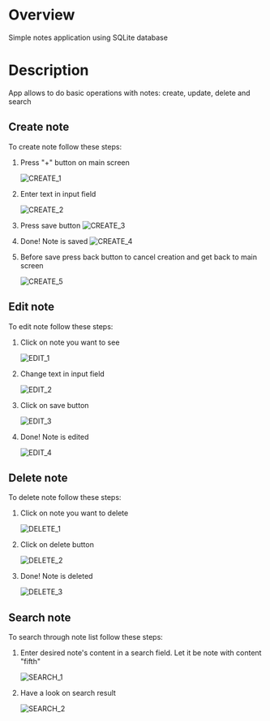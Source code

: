 # Overview
Simple notes application using SQLite database

# Description

App allows to do basic operations with notes: create, update, delete and search

## Create note

To create note follow these steps:

1. Press "+" button on main screen
   
   ![CREATE_1](./docs/images/create/1.jpg "CREATE_1")
   
2. Enter text in input field
   
   ![CREATE_2](./docs/images/create/2.jpg "CREATE_2")
   
3. Press save button
   ![CREATE_3](./docs/images/create/3.jpg "CREATE_3")
   
4. Done! Note is saved
   ![CREATE_4](./docs/images/create/4.jpg "CREATE_4")
   
5. Before save press back button to cancel creation and get back to main screen
   
   ![CREATE_5](./docs/images/create/5.jpg "CREATE_5")
   
## Edit note

To edit note follow these steps:

1. Click on note you want to see
   
   ![EDIT_1](./docs/images/edit/1.jpg "EDIT_1")
   
2. Change text in input field
   
   ![EDIT_2](./docs/images/edit/2.jpg "EDIT_2")
   
3. Click on save button
   
   ![EDIT_3](./docs/images/edit/3.jpg "EDIT_3")
   
4. Done! Note is edited
   
   ![EDIT_4](./docs/images/edit/4.jpg "EDIT_4")
   
## Delete note

To delete note follow these steps:

1. Click on note you want to delete
   
   ![DELETE_1](./docs/images/delete/1.jpg "DELETE_1")
   
2. Click on delete button
   
   ![DELETE_2](./docs/images/delete/2.jpg "DELETE_2")
   
3. Done! Note is deleted
   
   ![DELETE_3](./docs/images/delete/3.jpg "DELETE_3")

## Search note

To search through note list follow these steps:

1. Enter desired note's content in a search field. Let it be note with content "fifth"
   
   ![SEARCH_1](./docs/images/search/1.jpg "SEARCH_1")
   
2. Have a look on search result
   
   ![SEARCH_2](./docs/images/search/2.jpg "SEARCH_2")
